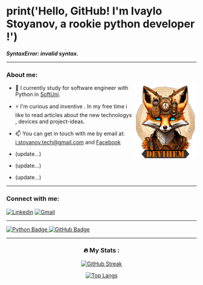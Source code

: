 # print('Hello, GitHub! I'm Ivaylo Stoyanov, a rookie python developer !')
***SyntaxError: invalid syntax.*** 



---
<!-- Talking about you -->
### About me:

<!-- Any image aligned to the right. Beware the width -->
<img width="33%" align="right" alt="Github" src="https://github.com/Devihem/Devihem/blob/main/background_github.png" />




- 🔭 I currently study for software engineer with Python in [SoftUni](https://softuni.bg/curriculum).
 
- ⚡ I'm curious and inventive . In my free time i like to read articles about the new technologys , devices and project-ideas.

-  📫 You can get in touch with me by email at: i.stoyanov.tech@gmail.com and [Facebook](https://www.facebook.com/Devihem7)

- (update...)

- (update...)

- (update...)

---

### Connect with me:

 <!-- Your badgesYou can use the website to generate badges: https://shields.io/ -->
[![Linkedin](https://img.shields.io/badge/-LinkedIn-blue?style=flat&logo=Linkedin&logoColor=white)](https://www.linkedin.com/in/ivaylo-stoyanov-731b9722a/)
[![Gmail](https://img.shields.io/badge/-Gmail-c14438?style=flat&logo=Gmail&logoColor=white)](mailto:i.stoyanov.tech@gmail.com)

---

<div id="badges" align="left">
  
  <a href="your-python-URL">
    <img src="https://img.shields.io/badge/python-3670A0?style=for-the-badge&logo=python&logoColor=ffdd54" alt="Python Badge"/>
  </a>
    
  <a href="your-github-URL">
    <img src="https://img.shields.io/badge/github-%23121011.svg?style=for-the-badge&logo=github&logoColor=white" alt="GitHub Badge"/>
  </a>

---
 
<div id="stats" align="center">

### :fire: My Stats :
[![GitHub Streak](http://github-readme-streak-stats.herokuapp.com?user=Devihem&theme=dark&background=000000)](https://git.io/streak-stats)
 
[![Top Langs](https://github-readme-stats.vercel.app/api/top-langs/?username=Devihem&layout=compact&theme=vision-friendly-dark)](https://github.com/anuraghazra/github-readme-stats)
